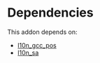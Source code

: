 # Dependencies

This addon depends on:

- [l10n_gcc_pos](https://github.com/bringout/oca-ocb-l10n_asia-pacific/tree/bb39e591ad54bea0eecc23bd635811d07c560d16/odoo-bringout-oca-ocb-l10n_gcc_pos)
- [l10n_sa](https://github.com/bringout/oca-ocb-l10n_me-africa/tree/2f981b576d3d37ea0e0ef5a5565cdca132588482/odoo-bringout-oca-ocb-l10n_sa)
